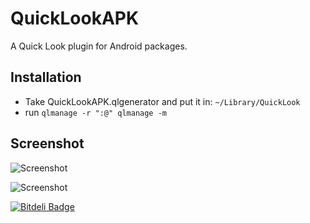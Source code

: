 QuickLookAPK
============
A Quick Look plugin for Android packages.

## Installation

* Take QuickLookAPK.qlgenerator and put it in: `~/Library/QuickLook`
* run `qlmanage -r ":@" qlmanage -m`

## Screenshot
![Screenshot](https://github.com/hezi/QuickLookAPK/raw/master/screenshot.png "Screenshot")

![Screenshot](https://github.com/hezi/QuickLookAPK/raw/master/screenshot2.png "Screenshot")


[![Bitdeli Badge](https://d2weczhvl823v0.cloudfront.net/hezi/quicklookapk/trend.png)](https://bitdeli.com/free "Bitdeli Badge")
